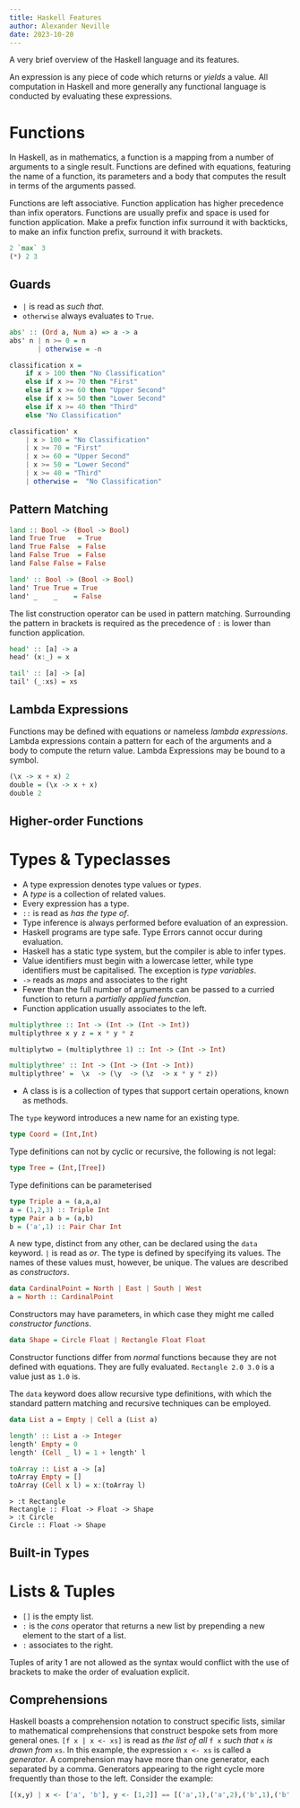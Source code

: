 ```yaml
---
title: Haskell Features
author: Alexander Neville
date: 2023-10-20
---
```


A very brief overview of the Haskell language and its features.

An expression is any piece of code which returns or _yields_ a value.
All computation in Haskell and more generally any functional language is
conducted by evaluating these expressions.

# Functions

In Haskell, as in mathematics, a function is a mapping from a number of
arguments to a single result. Functions are defined with equations,
featuring the name of a function, its parameters and a body that
computes the result in terms of the arguments passed.

Functions are left associative. Function application has higher
precedence than infix operators. Functions are usually prefix and space
is used for function application. Make a prefix function infix surround
it with backticks, to make an infix function prefix, surround it with
brackets.

```hs
2 `max` 3
(*) 2 3
```

## Guards

- `|` is read as _such that_.
- `otherwise` always evaluates to `True`.

```hs
abs' :: (Ord a, Num a) => a -> a
abs' n | n >= 0 = n
       | otherwise = -n
```

```hs
classification x =
    if x > 100 then "No Classification"
    else if x >= 70 then "First"
    else if x >= 60 then "Upper Second"
    else if x >= 50 then "Lower Second"
    else if x >= 40 then "Third"
    else "No Classification"

classification' x
    | x > 100 = "No Classification"
    | x >= 70 = "First"
    | x >= 60 = "Upper Second"
    | x >= 50 = "Lower Second"
    | x >= 40 = "Third"
    | otherwise =  "No Classification"
```

## Pattern Matching

```hs
land :: Bool -> (Bool -> Bool)
land True True   = True
land True False  = False
land False True  = False
land False False = False
```

```hs
land' :: Bool -> (Bool -> Bool)
land' True True = True
land' _    _    = False
```

The list construction operator can be used in pattern matching.
Surrounding the pattern in brackets is required as the precedence of `:`
is lower than function application.

```hs
head' :: [a] -> a
head' (x:_) = x

tail' :: [a] -> [a]
tail' (_:xs) = xs
```

## Lambda Expressions

Functions may be defined with equations or nameless _lambda
expressions_. Lambda expressions contain a pattern for each of the
arguments and a body to compute the return value. Lambda Expressions may
be bound to a symbol.

```hs
(\x -> x + x) 2
double = (\x -> x + x)
double 2
```

## Higher-order Functions

# Types & Typeclasses

- A type expression denotes type values or _types_.
- A _type_ is a collection of related values.
- Every expression has a type.
- `::` is read as _has the type of_.
- Type inference is always performed before evaluation of an expression.
- Haskell programs are type safe. Type Errors cannot occur during
  evaluation.
- Haskell has a static type system, but the compiler is able to infer
  types.
- Value identifiers must begin with a lowercase letter, while type
  identifiers must be capitalised. The exception is _type variables_.
- `->` reads as _maps_ and associates to the right
- Fewer than the full number of arguments can be passed to a curried
  function to return a _partially applied function_.
- Function application usually associates to the left.

```hs
multiplythree :: Int -> (Int -> (Int -> Int))
multiplythree x y z = x * y * z
```

```hs
multiplytwo = (multiplythree 1) :: Int -> (Int -> Int)
```

```hs
multiplythree' :: Int -> (Int -> (Int -> Int))
multiplythree' =  \x  -> (\y  -> (\z  -> x * y * z))
```

- A class is is a collection of types that support certain operations,
  known as methods.

The `type` keyword introduces a new name for an existing type.

```hs
type Coord = (Int,Int)
```

Type definitions can not by cyclic or recursive, the following is not
legal:

```hs
type Tree = (Int,[Tree])
```

Type definitions can be parameterised

```hs
type Triple a = (a,a,a)
a = (1,2,3) :: Triple Int
type Pair a b = (a,b)
b = ('a',1) :: Pair Char Int
```

A new type, distinct from any other, can be declared using the `data`
keyword. `|` is read as _or_. The type is defined by specifying its
values. The names of these values must, however, be unique. The values
are described as _constructors_.

```hs
data CardinalPoint = North | East | South | West
a = North :: CardinalPoint
```

Constructors may have parameters, in which case they might me called
_constructor functions_.

```hs
data Shape = Circle Float | Rectangle Float Float
```

Constructor functions differ from _normal_ functions because they are
not defined with equations. They are fully evaluated.
`Rectangle 2.0 3.0` is a value just as `1.0` is.

The `data` keyword does allow recursive type definitions, with which the
standard pattern matching and recursive techniques can be employed.

```hs
data List a = Empty | Cell a (List a)

length' :: List a -> Integer
length' Empty = 0
length' (Cell _ l) = 1 + length' l

toArray :: List a -> [a]
toArray Empty = []
toArray (Cell x l) = x:(toArray l)
```

```language-plaintext
> :t Rectangle
Rectangle :: Float -> Float -> Shape
> :t Circle
Circle :: Float -> Shape
```

## Built-in Types

# Lists & Tuples

- `[]` is the empty list.
- `:` is the _cons_ operator that returns a new list by prepending a new
  element to the start of a list.
- `:` associates to the right.

Tuples of arity 1 are not allowed as the syntax would conflict with the
use of brackets to make the order of evaluation explicit.

## Comprehensions

Haskell boasts a comprehension notation to construct specific lists,
similar to mathematical comprehensions that construct bespoke sets from
more general ones. `[f x | x <- xs]` is read as _the list of all_ `f x`
_such that_ `x` _is drawn from_ `xs`. In this example, the expression
`x <- xs` is called a _generator_. A comprehension may have more than
one generator, each separated by a comma. Generators appearing to the
right cycle more frequently than those to the left. Consider the
example:

```hs
[(x,y) | x <- ['a', 'b'], y <- [1,2]] == [('a',1),('a',2),('b',1),('b',2)]
```
